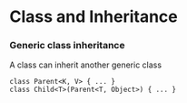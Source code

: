 ﻿# Class and Inheritance

### Generic class inheritance

A class can inherit another generic class
```
class Parent<K, V> { ... }
class Child<T>(Parent<T, Object>) { ... }
```

